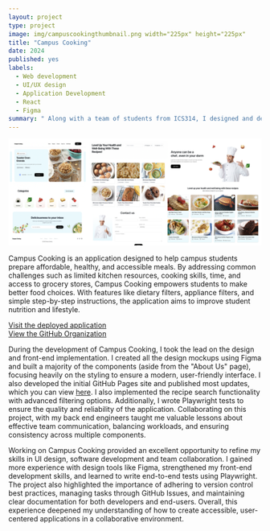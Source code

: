 ```yaml
---
layout: project
type: project
image: img/campuscookingthumbnail.png width="225px" height="225px"
title: "Campus Cooking"
date: 2024
published: yes
labels:
  - Web development
  - UI/UX design
  - Application Development
  - React
  - Figma
summary: " Along with a team of students from ICS314, I designed and deployed an application that helps campus students make affordable, healthy, and accessible meals using search filtering and social contribution."
---
```

<img class="img-fluid" src="../img/campuscookingheader.png">


Campus Cooking is an application designed to help campus students prepare affordable, healthy, and accessible meals. By addressing common challenges such as limited kitchen resources, cooking skills, time, and access to grocery stores, Campus Cooking empowers students to make better food choices. With features like dietary filters, appliance filters, and simple step-by-step instructions, the application aims to improve student nutrition and lifestyle.

[Visit the deployed application](https://campus-cooking.vercel.app/) <br> [View the GitHub Organization](https://github.com/Campus-Cooking)
<br>


During the development of Campus Cooking, I took the lead on the design and front-end implementation. I created all the design mockups using Figma and built a majority of the components (aside from the "About Us" page), focusing heavily on the styling to ensure a modern, user-friendly interface. I also developed the initial GitHub Pages site and published most updates, which you can view [here](https://campus-cooking.github.io/college-cooking.github.io/). I also implemented the recipe search functionality with advanced filtering options. Additionally, I wrote Playwright tests to ensure the quality and reliability of the application. 
Collaborating on this project, with my back end engineers taught me valuable lessons about effective team communication, balancing workloads, and ensuring consistency across multiple components.

Working on Campus Cooking provided an excellent opportunity to refine my skills in UI design, software development and team collaboration. I gained more experience with design tools like Figma, strengthened my front-end development skills, and learned to write end-to-end tests using Playwright. The project also highlighted the importance of adhering to version control best practices, managing tasks through GitHub Issues, and maintaining clear documentation for both developers and end-users. Overall, this experience deepened my understanding of how to create accessible, user-centered applications in a collaborative environment.
